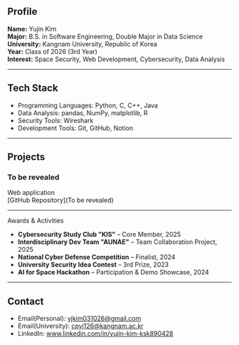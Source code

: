 ## Profile

**Name:** Yujin Kim  
**Major:** B.S. in Software Engineering, Double Major in Data Science  
**University:** Kangnam University, Republic of Korea  
**Year:** Class of 2026 (3rd Year)  
**Interest:** Space Security, Web Development, Cybersecurity, Data Analysis  

---

## Tech Stack

- Programming Languages: Python, C, C++, Java
- Data Analysis: pandas, NumPy, matplotlib, R  
- Security Tools: Wireshark
- Development Tools: Git, GitHub, Notion  

---

## Projects

### To be revealed  
Web application  
[GitHub Repository](To be revealed)

---

Awards & Activities

- **Cybersecurity Study Club "KIS"** – Core Member, 2025  
- **Interdisciplinary Dev Team "AUNAE"** – Team Collaboration Project, 2025  
- **National Cyber Defense Competition** – Finalist, 2024  
- **University Security Idea Contest** – 3rd Prize, 2023  
- **AI for Space Hackathon** – Participation & Demo Showcase, 2024

---

## Contact

- Email(Personal): yjkim031026@gmail.com
- Email(University): cpyj126@kangnam.ac.kr
- LinkedIn: www.linkedin.com/in/yujin-kim-ksk890428

